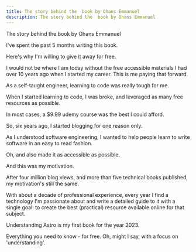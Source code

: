```yaml
---
title: The story behind the  book by Ohans Emmanuel
description: The story behind the  book by Ohans Emmanuel
---
```


The story behind the  book by Ohans Emmanuel


I've spent the past 5 months writing this book.

Here's why I'm willing to give it away for free.

I would not be where I am today without the free accessible materials I had over 10 years ago when I started my career. This is me paying that forward.

As a self-taught engineer, learning to code was really tough for me.

When I started learning to code, I was broke, and leveraged as many free resources as possible.

In most cases, a $9.99 udemy course was the best I could afford.

So, six years ago, I started blogging for one reason only.

As I understood software engineering, I wanted to help people learn to write software in an easy to read fashion.

Oh, and also made it as accessible as possible.

And this was my motivation.

After four million blog views, and more than five technical books published, my motivation's still the same.

With about a decade of professional experience, every year I find a technology I'm passionate about and write a detailed guide to it with a single goal: to create the best (practical) resource available online for that subject.

Understanding Astro is my first book for the year 2023.

Everything you need to know - for free. Oh, might I say, with a focus on 'understanding'.
